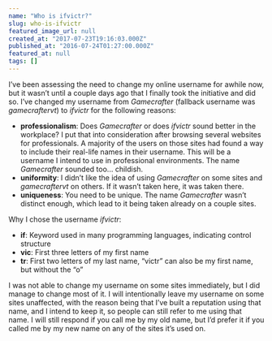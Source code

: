 ```yaml
---
name: "Who is ifvictr?"
slug: who-is-ifvictr
featured_image_url: null
created_at: "2017-07-23T19:16:03.000Z"
published_at: "2016-07-24T01:27:00.000Z"
featured_at: null
tags: []
---
```


I’ve been assessing the need to change my online username for awhile now, but it wasn’t until a couple days ago that I finally took the initiative and did so. I’ve changed my username from _Gamecrafter_ (fallback username was _gamecraftervt_) to _ifvictr_ for the following reasons:

- **professionalism**: Does _Gamecrafter_ or does _ifvictr_ sound better in the workplace? I put that into consideration after browsing several websites for professionals. A majority of the users on those sites had found a way to include their real-life names in their username. This will be a username I intend to use in professional environments. The name _Gamecrafter_ sounded too... childish.
- **uniformity**: I didn’t like the idea of using _Gamecrafter_ on some sites and _gamecraftervt_ on others. If it wasn’t taken here, it was taken there.
- **uniqueness**: You need to be unique. The name _Gamecrafter_ wasn’t distinct enough, which lead to it being taken already on a couple sites.

Why I chose the username _ifvictr_:

- **if**: Keyword used in many programming languages, indicating control structure
- **vic**: First three letters of my first name
- **tr**: First two letters of my last name, “victr” can also be my first name, but without the “o”

I was not able to change my username on some sites immediately, but I did manage to change most of it. I will intentionally leave my username on some sites unaffected, with the reason being that I’ve built a reputation using that name, and I intend to keep it, so people can still refer to me using that name. I will still respond if you call me by my old name, but I’d prefer it if you called me by my new name on any of the sites it’s used on.